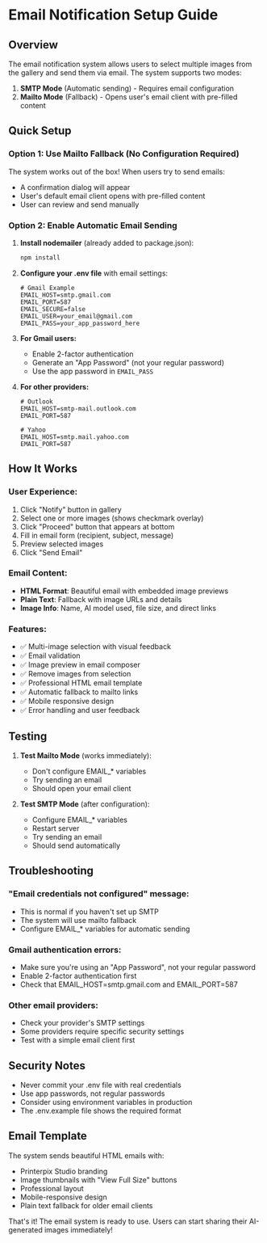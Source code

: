 # Email Notification Setup Guide

## Overview
The email notification system allows users to select multiple images from the gallery and send them via email. The system supports two modes:

1. **SMTP Mode** (Automatic sending) - Requires email configuration
2. **Mailto Mode** (Fallback) - Opens user's email client with pre-filled content

## Quick Setup

### Option 1: Use Mailto Fallback (No Configuration Required)
The system works out of the box! When users try to send emails:
- A confirmation dialog will appear
- User's default email client opens with pre-filled content
- User can review and send manually

### Option 2: Enable Automatic Email Sending

1. **Install nodemailer** (already added to package.json):
   ```bash
   npm install
   ```

2. **Configure your .env file** with email settings:
   ```env
   # Gmail Example
   EMAIL_HOST=smtp.gmail.com
   EMAIL_PORT=587
   EMAIL_SECURE=false
   EMAIL_USER=your_email@gmail.com
   EMAIL_PASS=your_app_password_here
   ```

3. **For Gmail users:**
   - Enable 2-factor authentication
   - Generate an "App Password" (not your regular password)
   - Use the app password in `EMAIL_PASS`

4. **For other providers:**
   ```env
   # Outlook
   EMAIL_HOST=smtp-mail.outlook.com
   EMAIL_PORT=587
   
   # Yahoo
   EMAIL_HOST=smtp.mail.yahoo.com
   EMAIL_PORT=587
   ```

## How It Works

### User Experience:
1. Click "Notify" button in gallery
2. Select one or more images (shows checkmark overlay)
3. Click "Proceed" button that appears at bottom
4. Fill in email form (recipient, subject, message)
5. Preview selected images
6. Click "Send Email"

### Email Content:
- **HTML Format**: Beautiful email with embedded image previews
- **Plain Text**: Fallback with image URLs and details
- **Image Info**: Name, AI model used, file size, and direct links

### Features:
- ✅ Multi-image selection with visual feedback
- ✅ Email validation
- ✅ Image preview in email composer
- ✅ Remove images from selection
- ✅ Professional HTML email template
- ✅ Automatic fallback to mailto links
- ✅ Mobile responsive design
- ✅ Error handling and user feedback

## Testing

1. **Test Mailto Mode** (works immediately):
   - Don't configure EMAIL_* variables
   - Try sending an email
   - Should open your email client

2. **Test SMTP Mode** (after configuration):
   - Configure EMAIL_* variables
   - Restart server
   - Try sending an email
   - Should send automatically

## Troubleshooting

### "Email credentials not configured" message:
- This is normal if you haven't set up SMTP
- The system will use mailto fallback
- Configure EMAIL_* variables for automatic sending

### Gmail authentication errors:
- Make sure you're using an "App Password", not your regular password
- Enable 2-factor authentication first
- Check that EMAIL_HOST=smtp.gmail.com and EMAIL_PORT=587

### Other email providers:
- Check your provider's SMTP settings
- Some providers require specific security settings
- Test with a simple email client first

## Security Notes

- Never commit your .env file with real credentials
- Use app passwords, not regular passwords
- Consider using environment variables in production
- The .env.example file shows the required format

## Email Template

The system sends beautiful HTML emails with:
- Printerpix Studio branding
- Image thumbnails with "View Full Size" buttons
- Professional layout
- Mobile-responsive design
- Plain text fallback for older email clients

That's it! The email system is ready to use. Users can start sharing their AI-generated images immediately!